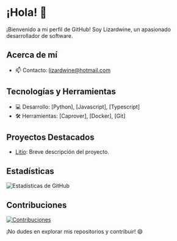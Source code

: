 # ¡Hola! 👋

¡Bienvenido a mi perfil de GitHub! Soy Lizardwine, un apasionado desarrollador de software.

## Acerca de mí
- 📫 Contacto: [lizardwine@hotmail.com](mailto:lizardwine@hotmail.com)

## Tecnologías y Herramientas
- 💻 Desarrollo: [Python], [Javascript], [Typescript]
- 🛠️ Herramientas: [Caprover], [Docker], [Git]

## Proyectos Destacados
- [Litio](https://github.com/lizardwine/litio): Breve descripción del proyecto.

## Estadísticas
![Estadísticas de GitHub](https://github-readme-stats.vercel.app/api?username=lizardwine&show_icons=true&hide_title=true&hide_border=true&count_private=true)

## Contribuciones
[![Contribuciones](https://img.shields.io/badge/Contribuciones-bienvenidas-brightgreen)](CONTRIBUTING.md)

¡No dudes en explorar mis repositorios y contribuir! 😄

<!---
lizardwine/lizardwine is a ✨ special ✨ repository because its `README.md` (this file) appears on your GitHub profile.
You can click the Preview link to take a look at your changes.
--->
